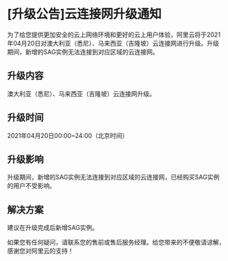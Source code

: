 # \[升级公告\]云连接网升级通知

为了给您提供更加安全的云上网络环境和更好的云上用户体验，阿里云将于2021年04月20日对澳大利亚（悉尼）、马来西亚（吉隆坡）云连接网进行升级。升级期间，新增的SAG实例无法连接到对应区域的云连接网。

## 升级内容

澳大利亚（悉尼）、马来西亚（吉隆坡）云连接网升级。

## 升级时间

2021年04月20日00:00~24:00（北京时间）

## 升级影响

升级期间，新增的SAG实例无法连接到对应区域的云连接网，已经购买SAG实例的用户不受影响。

## 解决方案

建议在升级完成后新增SAG实例。

如果您有任何疑问，请联系您的售前或售后服务经理。给您带来的不便敬请谅解，感谢您对阿里云的支持！

